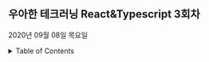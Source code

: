 ## 우아한 테크러닝 React&Typescript 3회차

2020년 09월 08일 목요일

<details><summary>Table of Contents</summary>

</details>
